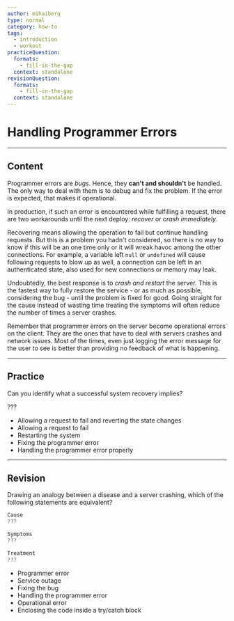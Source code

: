 ```yaml
---
author: mihaiberq
type: normal
category: how-to
tags:
  - introduction
  - workout
practiceQuestion:
  formats:
    - fill-in-the-gap
  context: standalone
revisionQuestion:
  formats:
    - fill-in-the-gap
  context: standalone
---
```


# Handling Programmer Errors


---

## Content

Programmer errors are *bugs*. Hence, they **can't and shouldn't** be handled. The only way to deal with them is to debug and fix the problem. If the error is expected, that makes it operational.

In production, if such an error is encountered while fulfilling a request, there are two workarounds until the next deploy: *recover* or *crash immediately*.

Recovering means allowing the operation to fail but continue handling requests. But this is a problem you hadn't considered, so there is no way to know if this will be an one time only or it will wreak havoc among the other connections. For example, a variable left `null` or `undefined` will cause following requests to blow up as well, a connection can be left in an authenticated state, also used for new connections or memory may leak.

Undoubtedly, the best response is to *crash and restart* the server. This is the fastest way to fully restore the service - or as much as possible, considering the bug - until the problem is fixed for good. Going straight for the cause instead of wasting time treating the symptoms will often reduce the number of times a server crashes.

Remember that programmer errors on the server become operational errors on the client. They are the ones that have to deal with servers crashes and network issues. Most of the times, even just logging the error message for the user to see is better than providing no feedback of what is happening.


---

## Practice

Can you identify what a successful system recovery implies?

???

- Allowing a request to fail and reverting the state changes
- Allowing a request to fail
- Restarting the system
- Fixing the programmer error
- Handling the programmer error properly


---

## Revision

Drawing an analogy between a disease and a server crashing, which of the following statements are equivalent?

```javascript
Cause
???

Symptoms
???

Treatment
???
```

- Programmer error
- Service outage
- Fixing the bug
- Handling the programmer error
- Operational error
- Enclosing the code inside a try/catch block
